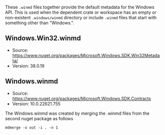 These `.winmd` files together provide the default metadata for the Windows API. This is used when the
dependent crate or workspace has an empty or non-existent `.windows/winmd` directory or include
`.winmd` files that start with something other than "Windows.".

## Windows.Win32.winmd
- Source: https://www.nuget.org/packages/Microsoft.Windows.SDK.Win32Metadata/
- Version: 38.0.19

## Windows.winmd
- Source: https://www.nuget.org/packages/Microsoft.Windows.SDK.Contracts
- Version: 10.0.22621.755

The Windows.winmd was created by merging the .winmd files from the second nuget package as follows

```
mdmerge -o out -i . -n 1
```
